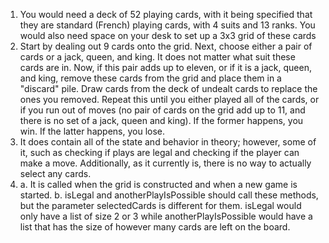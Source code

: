 1. You would need a deck of 52 playing cards, with it being specified that they are standard (French) playing cards, with 4 suits and 13 ranks. You would also need space on your desk to set up a 3x3 grid of these cards
2. Start by dealing out 9 cards onto the grid. Next, choose either a pair of cards or a jack, queen, and king. It does not matter what suit these cards are in. Now, if this pair adds up to eleven, or if it is a jack, queen, and king, remove these cards from the grid and place them in a "discard" pile. Draw cards from the deck of undealt cards to replace the ones you removed. Repeat this until you either played all of the cards, or if you run out of moves (no pair of cards on the grid add up to 11, and there is no set of a jack, queen and king). If the former happens, you win. If the latter happens, you lose.
3. It does contain all of the state and behavior in theory; however, some of it, such as checking if plays are legal and checking if the player can make a move. Additionally, as it currently is, there is no way to actually select any cards.
4.  a. It is called when the grid is constructed and when a new game is started.
    b. isLegal and anotherPlayIsPossible should call these methods, but the parameter selectedCards is different for them. isLegal would only have a list of size 2 or 3 while anotherPlayIsPossible would have a list that has the size of however many cards are left on the board.